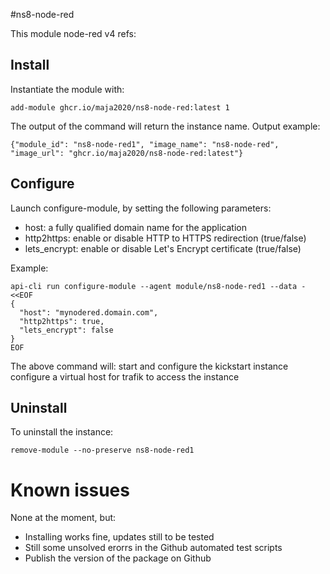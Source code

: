#ns8-node-red

This module node-red v4
refs: 

## Install

Instantiate the module with:

    add-module ghcr.io/maja2020/ns8-node-red:latest 1

The output of the command will return the instance name.
Output example:

    {"module_id": "ns8-node-red1", "image_name": "ns8-node-red", "image_url": "ghcr.io/maja2020/ns8-node-red:latest"}

## Configure

Launch configure-module, by setting the following parameters:

- host: a fully qualified domain name for the application
- http2https: enable or disable HTTP to HTTPS redirection (true/false)
- lets_encrypt: enable or disable Let's Encrypt certificate (true/false)

Example:
```
api-cli run configure-module --agent module/ns8-node-red1 --data - <<EOF
{
  "host": "mynodered.domain.com",
  "http2https": true,
  "lets_encrypt": false
}
EOF
```
The above command will:
    start and configure the kickstart instance
    configure a virtual host for trafik to access the instance

## Uninstall

To uninstall the instance:

    remove-module --no-preserve ns8-node-red1

# Known issues
None at the moment, but:
- Installing works fine, updates still to be tested
- Still some unsolved erorrs in the Github automated test scripts
- Publish the version of the package on Github